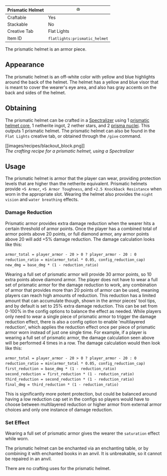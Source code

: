 | Prismatic Helmet | ![](https://github.com/Syi-I/FlatLights/blob/gear_beta/src/main/resources/assets/flatlights/textures/item/prismatic_helmet.png) |
|------------------|---------------------------------------------------------------------------------------------------------------------------------|
| Craftable        | Yes                                                                                                                             |
| Stackable        | No                                                                                                                              |
| Creative Tab     | Flat Lights                                                                                                                     |
| Item ID          | `flatlights:prismatic_helmet`                                                                                                   |

The prismatic helmet is an armor piece.

## Appearance
The prismatic helmet is an off-white color with yellow and blue highlights around the back of the helmet. The helmet has a yellow and blue visor that is meant to cover the wearer's eye area, and also has gray accents on the back and sides of the helmet.

## Obtaining
The prismatic helmet can be crafted in a [Spectralizer](Spectralizer) using 1 [prismatic helmet core](Prismatic-Helmet-Core), 1 netherite ingot, 2 nether stars, and 2 [prisma nuclei](Prisma-Nucleus). This outputs 1 prismatic helmet. The prismatic helmet can also be found in the `Flat Lights` creative tab, or obtained through the `/give` command.

[[images/recipes/blackout_block.png]]  
*The crafting recipe for a prismatic helmet, using a Spectralizer*

## Usage
The prismatic helmet is armor that the player can wear, providing protection levels that are higher than the netherite equivalent. Prismatic helmets provide `+5 Armor`, `+5 Armor Toughness`, and `+2.5 Knockback Resistance` when worn in the appropriate slot. Wearing the helmet also provides the `night vision` and `water breathing` effects.

### Damage Reduction
Prismatic armor provides extra damage reduction when the wearer hits a certain threshold of armor points. Once the player has a combined total of armor points above 20 points, or full diamond armor, any armor points above 20 will add +5% damage reduction. The damage calculation looks like this: 

`armor_total = player_armor - 20 > 0 ? player_armor - 20 : 0`   
`reduction_ratio = min(armor_total * 0.05, config_reduction_cap)`   
`new_dmg = base_dmg * (1 - reduction_ratio)`

Wearing a full set of prismatic armor will provide 30 armor points, so 10 extra points above diamond armor. The player does not have to wear a full set of prismatic armor for the damage reduction to work, any combination of armor that provides more than 20 points of armor can be used, meaning players can reach high amounts of reduction. This reduction has a limited amount that can accumulate though, shown in the armor pieces' tool tips, and by default is set to 25% extra damage reduction. This can be set from 0-100% in the config options to balance the effect as needed. While players only need to wear a single piece of prismatic armor to trigger the damage reduction effect, there is also a config option to enable 'multilayered reduction', which applies the reduction effect once per piece of prismatic armor worn instead of just one single time. For example, if a player is wearing a full set of prismatic armor, the damage calculation seen above will be performed 4 times in a row. The damage calculation would then look like this:

`armor_total = player_armor - 20 > 0 ? player_armor - 20 : 0`   
`reduction_ratio = min(armor_total * 0.05, config_reduction_cap)`   
`first_reduction = base_dmg * (1 - reduction_ratio)`    
`second_reduction = first_reduction * (1 - reduction_ratio)`     
`third_reduction = second_reduction * (1 - reduction_ratio)`     
`final_dmg = third_reduction * (1 - reduction_ratio)`

This is significantly more potent protection, but could be balanced around having a low reduction cap set in the configs so players would have to choose between multilayered reduction or higher armor from external armor choices and only one instance of damage reduction.

### Set Effect
Wearing a full set of prismatic armor gives the wearer the `saturation` effect while worn.

The prismatic helmet can be enchanted via an enchanting table, or by combining it with enchanted books in an anvil. It is unbreakable, so it cannot be repaired in an anvil.

There are no crafting uses for the prismatic helmet.
